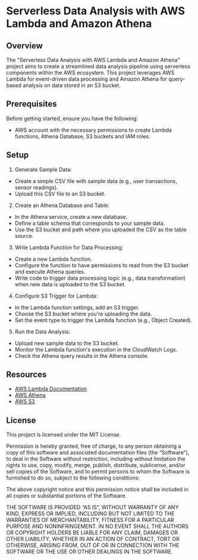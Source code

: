 # Serverless Data Analysis with AWS Lambda and Amazon Athena

## Overview

The "Serverless Data Analysis with AWS Lambda and Amazon Athena" project aims to create a streamlined data analysis pipeline using serverless components within the AWS ecosystem. This project leverages AWS Lambda for event-driven data processing and Amazon Athena for query-based analysis on data stored in an S3 bucket.

## Prerequisites

Before getting started, ensure you have the following:

- AWS account with the necessary permissions to create Lambda functions, Athena Database, S3 buckets and IAM roles.

## Setup

1. Generate Sample Data:
- Create a simple CSV file with sample data (e.g., user transactions, sensor readings).
- Upload this CSV file to an S3 bucket.

2. Create an Athena Database and Table:
- In the Athena service, create a new database.
- Define a table schema that corresponds to your sample data.
- Use the S3 bucket and path where you uploaded the CSV as the table source.

3. Write Lambda Function for Data Processing:
- Create a new Lambda function.
- Configure the function to have permissions to read from the S3 bucket and execute Athena queries.
- Write code to trigger data processing logic (e.g., data transformation) when new data is uploaded to the S3 bucket.

4. Configure S3 Trigger for Lambda:
- In the Lambda function settings, add an S3 trigger.
- Choose the S3 bucket where you're uploading the data.
- Set the event type to trigger the Lambda function (e.g., Object Created).

5. Run the Data Analysis:
- Upload new sample data to the S3 bucket.
- Monitor the Lambda function's execution in the CloudWatch Logs.
- Check the Athena query results in the Athena console.

## Resources

- [AWS Lambda Documentation](https://docs.aws.amazon.com/lambda/)
- [AWS Athena](https://aws.amazon.com/athena/)
- [AWS S3](https://aws.amazon.com/s3/)

## License
This project is licensed under the MIT License.

Permission is hereby granted, free of charge, to any person obtaining a copy of this software and associated documentation files (the “Software”), to deal in the Software without restriction, including without limitation the rights to use, copy, modify, merge, publish, distribute, sublicense, and/or sell copies of the Software, and to permit persons to whom the Software is furnished to do so, subject to the following conditions:

The above copyright notice and this permission notice shall be included in all copies or substantial portions of the Software.

THE SOFTWARE IS PROVIDED “AS IS”, WITHOUT WARRANTY OF ANY KIND, EXPRESS OR IMPLIED, INCLUDING BUT NOT LIMITED TO THE WARRANTIES OF MERCHANTABILITY, FITNESS FOR A PARTICULAR PURPOSE AND NONINFRINGEMENT. IN NO EVENT SHALL THE AUTHORS OR COPYRIGHT HOLDERS BE LIABLE FOR ANY CLAIM, DAMAGES OR OTHER LIABILITY, WHETHER IN AN ACTION OF CONTRACT, TORT OR OTHERWISE, ARISING FROM, OUT OF OR IN CONNECTION WITH THE SOFTWARE OR THE USE OR OTHER DEALINGS IN THE SOFTWARE.